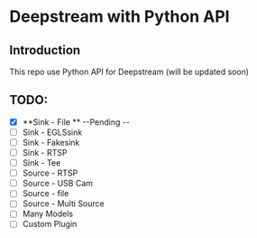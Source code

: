 # Deepstream with Python API

## Introduction

This repo use Python API for Deepstream (will be updated soon)

## TODO:

- [x] **Sink - File ** --Pending --
- [ ] Sink - EGLSsink
- [ ] Sink - Fakesink
- [ ] Sink - RTSP
- [ ] Sink - Tee
- [ ] Source - RTSP
- [ ] Source - USB Cam
- [ ] Source - file
- [ ] Source - Multi Source
- [ ] Many Models
- [ ] Custom Plugin 
